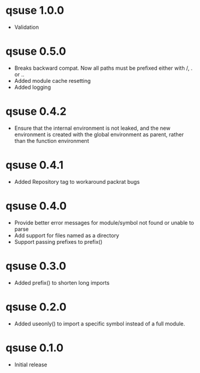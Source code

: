# qsuse 1.0.0

- Validation 

# qsuse 0.5.0

- Breaks backward compat. Now all paths must be prefixed either with /, . or ..
- Added module cache resetting
- Added logging

# qsuse 0.4.2

- Ensure that the internal environment is not leaked, and the new environment
  is created with the global environment as parent, rather than the function environment

# qsuse 0.4.1

- Added Repository tag to workaround packrat bugs

# qsuse 0.4.0

- Provide better error messages for module/symbol not found or unable to parse
- Add support for files named as a directory
- Support passing prefixes to prefix()

# qsuse 0.3.0

- Added prefix() to shorten long imports

# qsuse 0.2.0

- Added useonly() to import a specific symbol instead of a full module.

# qsuse 0.1.0

- Initial release
